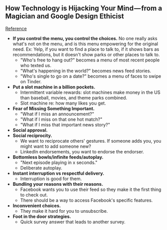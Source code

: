 ## How Technology is Hijacking Your Mind — from a Magician and Google Design Ethicist
[Reference](https://journal.thriveglobal.com/how-technology-hijacks-peoples-minds-from-a-magician-and-google-s-design-ethicist-56d62ef5edf3)

- **If you control the menu, you control the choices.** No one really asks what's not on the menu, and is this menu empowering for the original need. Ex: Yelp, if you want to find a place to talk to, if it shows bars as recommendations, but it doesn't show parks or other places to talk to.
  - "Who's free to hang out?" becomes a menu of most recent people who texted us.
  - "What's happening in the world?" becomes news feed stories.
  - "Who's single to go on a date?" becomes a menu of faces to swipe on Tinder.
- **Put a slot machine in a billion pockets.**
  - Intermittent variable rewards: slot machines make money in the US than baseball, movies, and theme parks combined.
  - Slot machine re: how many likes you get.
- **Fear of Missing Something Important.**
  - "What if I miss an announcement?"
  - "What if I miss on that one hot match?"
  - "What if I miss that important news story?"
- **Social approval.**
- **Social reciprocity.**
  - We want to reciprocate others' gestures. If someone adds you, you might want to add someone new?
  - LinkedIn endorsements, you want to endorse the endorser.
- **Bottomless bowls/infinite feeds/autoplay.**
  - "Next episode playing in x seconds."
  - Deliberate autoplay.
- **Instant interruption vs respectful delivery.**
  - Interruption is good for them.
- **Bundling your reasons with their reasons.**
  - Facebook wants you to use their feed so they make it the first thing to check out.
  - There should be a way to access Facebook's specific features.
- **Inconvenient choices.**
  - They make it hard for you to unsubscribe.
- **Foot in the door strategies.**
  - Quick survey answer that leads to another survey.
